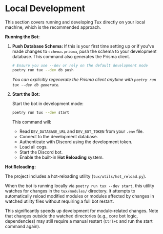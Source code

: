 # Local Development

This section covers running and developing Tux directly on your local machine, which is the recommended approach.

**Running the Bot:**

1. **Push Database Schema:**
    If this is your first time setting up or if you've made changes to `schema.prisma`, push the schema to your development database. This command also generates the Prisma client.

    ```bash
    # Ensure you use --dev or rely on the default development mode
    poetry run tux --dev db push
    ```

    *You can explicitly regenerate the Prisma client anytime with `poetry run tux --dev db generate`.*

2. **Start the Bot:**

    Start the bot in development mode:

    ```bash
    poetry run tux --dev start
    ```

    This command will:
    * Read `DEV_DATABASE_URL` and `DEV_BOT_TOKEN` from your `.env` file.
    * Connect to the development database.
    * Authenticate with Discord using the development token.
    * Load all cogs.
    * Start the Discord bot.
    * Enable the built-in **Hot Reloading** system.

**Hot Reloading:**

The project includes a hot-reloading utility (`tux/utils/hot_reload.py`).

When the bot is running locally via `poetry run tux --dev start`, this utility watches for changes in the `tux/modules/` directory. It attempts to automatically reload modified modules or modules affected by changes in watched utility files without requiring a full bot restart.

This significantly speeds up development for module-related changes. Note that changes outside the watched directories (e.g., core bot logic, dependencies) may still require a manual restart (`Ctrl+C` and run the start command again).
